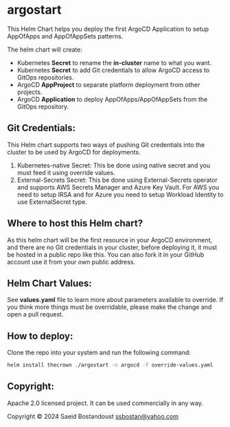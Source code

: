 # argostart

This Helm Chart helps you deploy the first ArgoCD Application to setup AppOfApps and AppOfAppSets patterns.

The helm chart will create:

  * Kubernetes **Secret** to rename the **in-cluster** name to what you want.
  * Kubernetes **Secret** to add Git credentials to allow ArgoCD access to GitOps repositories.
  * ArgoCD **AppProject** to separate platform deployment from other projects.
  * ArgoCD **Application** to deploy AppOfApps/AppOfAppSets from the GitOps repository.

## Git Credentials:

This Helm chart supports two ways of pushing Git credentials into the cluster to be used by ArgoCD for deployments.

  1. Kubernetes-native Secret: This be done using native secret and you must feed it using override values.
  2. External-Secrets Secret: This be done using External-Secrets operator and supports AWS Secrets Manager and Azure Key Vault. For AWS you need to setup IRSA and for Azure you need to setup Workload Identity to use ExternalSecret type.

## Where to host this Helm chart?

As this helm chart will be the first resource in your ArgoCD environment, and there are no Git credentials in your cluster, before deploying it, it must be hosted in a public repo like this. You can also fork it in your GitHub account use it from your own public address.

## Helm Chart Values:

See **values.yaml** file to learn more about parameters available to override. If you think more things must be overridable, please make the change and open a pull request.

## How to deploy:

Clone the repo into your system and run the following command:

```bash
helm install thecrown ./argostart -n argocd -f override-values.yaml
```

## Copyright:

Apache 2.0 licensed project. It can be used commercially in any way.

Copyright &copy; 2024 Saeid Bostandoust <ssbostan@yahoo.com>
